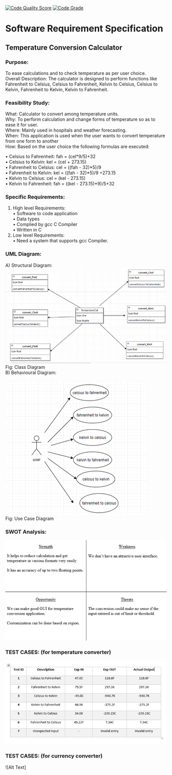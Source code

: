 [![Code Quality Score](https://www.code-inspector.com/project/18978/score/svg)](https://frontend.code-inspector.com/public/project/18978/Team1_Temperature_Conversion_Calculator/dashboard)
[![Code Grade](https://www.code-inspector.com/project/18978/status/svg)](https://frontend.code-inspector.com/public/project/18978/Team1_Temperature_Conversion_Calculator/dashboard)

# Software Requirement Specification<br />
## Temperature Conversion Calculator<br />
### Purpose:
To ease calculations and to check temperature as per user choice.<br />
Overall Description: The calculator is designed to perform functions like Fahrenheit to Celsius,
Celsius to Fahrenheit, Kelvin to Celsius, Celsius to Kelvin, Fahrenheit to Kelvin, Kelvin to Fahrenheit.<br />
### Feasibility Study: <br />
What: Calculator to convert among temperature units.<br />
Why: To perform calculation and change forms of temperature so as to ease it for user.<br />
Where: Mainly used in hospitals and weather forecasting.<br />
When: This application is used when the user wants to convert temperature from one form to another <br />
How: Based on the user choice the following formulas are executed:<br />

•	Celsius to Fahrenheit: fah = (cel*9/5)+32<br />
•	Celsius to Kelvin: kel = (cel + 273.15)<br />
•	Fahrenheit to Celsius: cel = ((fah - 32)*5)/9<br />
•	Fahrenheit to Kelvin: kel = ((fah - 32)*5)/9 +273.15<br />
•	Kelvin to Celsius: cel = (kel - 273.15)<br />
•	Kelvin to Fahrenheit: fah = ((kel - 273.15)*9)/5+32<br />
             
### Specific Requirements:<br />
1)	High level Requirements: <br />
•	Software to code application<br />
•	Data types<br />
•	Complied by gcc C Compiler<br />
•	Written in C<br />
2)	Low level Requirements:<br />
•	Need a system that supports gcc Compiler.<br />


### UML Diagram:<br />
A)	Structural Diagram:<br />
     ![Alt Text](https://github.com/VinayakAlagwadi/Team1_Temperature_Conversion_Calculator/blob/main/img/temp.png)<br />
       Fig: Class Diagram<br />
B)	Behavioural Diagram:    <br />              
![Alt Text](https://github.com/VinayakAlagwadi/Team1_Temperature_Conversion_Calculator/blob/main/img/uscase1.png)<br />
Fig: Use Case Diagram<br />


### SWOT Analysis: <br />
   ![Alt Text](https://github.com/VinayakAlagwadi/Team1_Temperature_Conversion_Calculator/blob/main/img/Screenshot%20(2).png)<br />
 
### TEST CASES: (for temperature converter)<br />
![Alt Text](https://github.com/VinayakAlagwadi/Team1_Temperature_Conversion_Calculator/blob/main/img/test%20cases2.PNG)

### TEST CASES: (for currency converter)<br />
![Alt Text]


